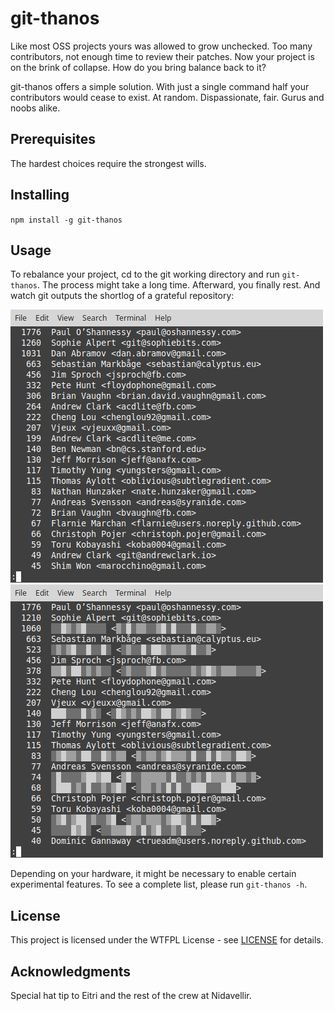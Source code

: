 git-thanos
==========
Like most OSS projects yours was allowed to grow unchecked. Too many contributors, not enough time to review their patches. Now your project is on the brink of collapse. How do you bring balance back to it?

git-thanos offers a simple solution. With just a single command half your contributors would cease to exist. At random. Dispassionate, fair. Gurus and noobs alike.

Prerequisites
-------------
The hardest choices require the strongest wills.

Installing
----------
`npm install -g git-thanos`

Usage
-----
To rebalance your project, cd to the git working directory and run `git-thanos`. The process might take a long time. Afterward, you finally rest. And watch git outputs the shortlog of a grateful repository:

![Before](img/before.png) ![After](img/after.png)

Depending on your hardware, it might be necessary to enable certain experimental features. To see a complete list, please run `git-thanos -h`.

License
-------
This project is licensed under the WTFPL License - see [LICENSE](LICENSE) for details.

Acknowledgments
---------------
Special hat tip to Eitri and the rest of the crew at Nidavellir.
